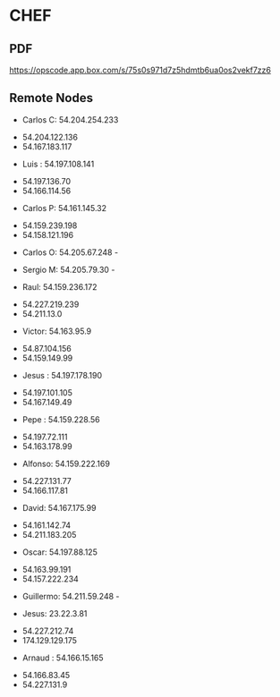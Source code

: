 # CHEF

## PDF

 https://opscode.app.box.com/s/75s0s971d7z5hdmtb6ua0os2vekf7zz6


## Remote Nodes

* Carlos C: 54.204.254.233
+ 54.204.122.136
+ 54.167.183.117


* Luis : 54.197.108.141
+ 54.197.136.70
+ 54.166.114.56

* Carlos P: 54.161.145.32
+ 54.159.239.198
+ 54.158.121.196

* Carlos O: 54.205.67.248 -
* Sergio M: 54.205.79.30 -

* Raul: 54.159.236.172
+ 54.227.219.239
+ 54.211.13.0

* Victor: 54.163.95.9
+ 54.87.104.156
+ 54.159.149.99

* Jesus : 54.197.178.190
+ 54.197.101.105
+ 54.167.149.49

* Pepe : 54.159.228.56
+ 54.197.72.111
+ 54.163.178.99

* Alfonso: 54.159.222.169
+ 54.227.131.77
+ 54.166.117.81

* David: 54.167.175.99
+ 54.161.142.74
+ 54.211.183.205

* Oscar: 54.197.88.125
+ 54.163.99.191
+ 54.157.222.234

* Guillermo: 54.211.59.248 -

* Jesus: 23.22.3.81
+ 54.227.212.74
+ 174.129.129.175


* Arnaud : 54.166.15.165
+ 54.166.83.45
+ 54.227.131.9
